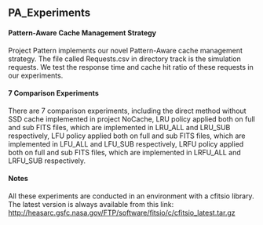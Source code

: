 PA_Experiments
---
#### Pattern-Aware Cache Management Strategy
Project Pattern implements our novel Pattern-Aware cache management strategy. The file called Requests.csv in directory track is the simulation requests. We test the response time and cache hit ratio of these requests in our experiments.  
  
#### 7 Comparison Experiments
There are 7 comparison experiments, including the direct method without SSD cache implemented in project NoCache, LRU policy applied both on full and sub FITS files, which are implemented in LRU\_ALL and LRU\_SUB respectively, LFU policy applied both on full and sub FITS files, which are implemented in LFU\_ALL and LFU\_SUB respectively, LRFU policy applied both on full and sub FITS files, which are implemented in LRFU\_ALL and LRFU\_SUB respectively.

#### Notes
All these experiments are conducted in an environment with a cfitsio library. The latest version is always available from this link: http://heasarc.gsfc.nasa.gov/FTP/software/fitsio/c/cfitsio_latest.tar.gz
